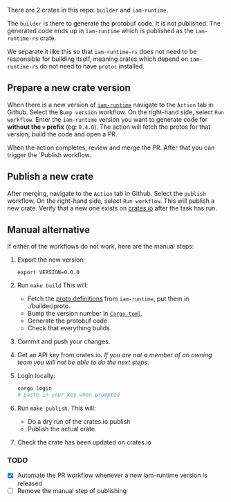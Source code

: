 There are 2 crates in this repo: `builder` and `iam-runtime`.

The `builder` is there to generate the protobuf code. It is not published. The
generated code ends up in `iam-runtime` which is published as the
`iam-runtime-rs` crate.

We separate it like this so that `iam-runtime-rs` does not need to be
responsible for building itself, meaning crates which depend on `iam-runtime-rs`
do not need to have `protoc` installed.

## Prepare a new crate version

When there is a new version of [`iam-runtime`][iamr] navigate to the `Action` tab in Github. Select the `Bump version`
workflow. On the right-hand side, select `Run workflow`. Enter the `iam-runtime`
version you want to generate code for **without the `v` prefix** (eg: `0.4.0`).
The action will fetch the protos for that version, build the code and open a
PR.

When the action completes, review and merge the PR. After that you can trigger
the `Publish workflow.

## Publish a new crate

After merging, navigate to the `Action` tab in Github. Select the `publish`
workflow. On the right-hand side, select `Run workflow`. This will publish a
new crate. Verify that a new one exists on [crates.io][crate] after the task has
run.

## Manual alternative

If either of the workflows do not work, here are the manual steps:

1. Export the new version:
	```
	export VERSION=0.0.0
	```
1. Run `make build`
		This will:

	- Fetch the [proto definitions][proto] from `iam-runtime`, put them in
		./builder/proto.
	- Bump the version number in [`Cargo.toml`][toml].
	- Generate the protobuf code.
	- Check that everything builds.

1. Commit and push your changes.

1. Get an API key from crates.io. _If you are not a member of an owning team you
	 will not be able to do the next steps._

1. Login locally:
	```sh
	cargo login
	# paste in your key when prompted
	```

1. Run `make publish`.
		This will:

	- Do a dry run of the crates.io publish
	- Publish the actual crate.

1. Check the crate has been updated on crates.io

### TODO

- [x] Automate the PR workflow whenever a new iam-runtime version is released
- [ ] Remove the manual step of publishing

[proto]: https://github.com/metal-toolbox/iam-runtime/tree/main/proto
[toml]: ./Cargo.toml
[iamr]: https://github.com/metal-toolbox/iam-runtime
[crate]: https://crates.io/crates/iam-runtime-rs

